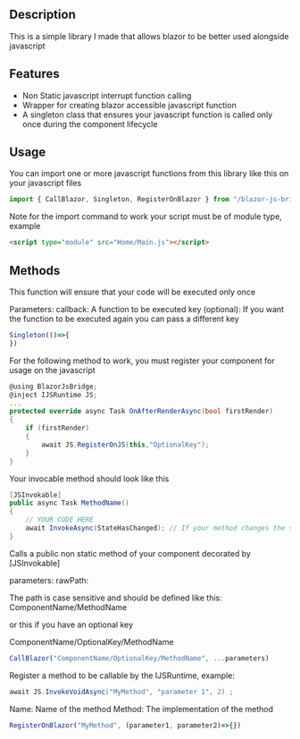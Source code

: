 ## Description

This is a simple library I made that allows blazor to be better used alongside javascript

## Features

- Non Static javascript interrupt function calling
- Wrapper for creating blazor accessible javascript function
- A singleton class that ensures your javascript function is called only once during the component lifecycle

## Usage

You can import one or more javascript functions from this library like this on your javascript files

```js
import { CallBlazor, Singleton, RegisterOnBlazor } from "/blazor-js-bridge.js" 

```

Note for the import command to work your script must be of module type, example

```html
<script type="module" src="Home/Main.js"></script>
```

## Methods

This function will ensure that your code will be executed only once

Parameters:
callback: A function to be executed
key (optional): If you want the function to be executed again you can pass a different key

```js
Singleton(()=>{
})
```

For the following method to work, you must register your component for usage on the javascript

```csharp
@using BlazorJsBridge;
@inject IJSRuntime JS;
...
protected override async Task OnAfterRenderAsync(bool firstRender)
{
    if (firstRender)
    {
        await JS.RegisterOnJS(this,"OptionalKey");
    }
}
```

Your invocable method should look like this

```csharp
[JSInvokable]
public async Task MethodName()
{
    // YOUR CODE HERE
    await InvokeAsync(StateHasChanged); // If your method changes the state of your application
}
```

Calls a public non static method of your component decorated by [JSInvokable]

parameters:
rawPath: 

The path is case sensitive and should be defined like this:
ComponentName/MethodName

or this if you have an optional key

ComponentName/OptionalKey/MethodName

```js
CallBlazor("ComponentName/OptionalKey/MethodName", ...parameters)
```

Register a method to be callable by the IJSRuntime, example:

```csharp
await JS.InvokeVoidAsync("MyMethod", "parameter 1", 2) ;
```

Name: Name of the method 
Method: The implementation of the method

```js
RegisterOnBlazor("MyMethod", (parameter1, parameter2)=>{})
```
